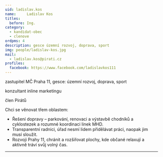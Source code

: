 ```yaml
---
uid: ladislav.kos
name:     Ladislav Kos
titles:
  before: Ing.
category:
  - kandidat-obec
  - clenove
ordpms: 4
description: gesce územní rozvoj, doprava, sport
img: people/ladislav-kos.jpg
mail:
  - ladislav.kos@pirati.cz
profiles:
  facebook: https://www.facebook.com/ladislavkos111
---
```


zastupitel MČ Praha 11, gesce: územní rozvoj, doprava, sport

konzultant inline marketingu

člen Pirátů


Chci se věnovat třem oblastem: 
- Řešení dopravy – parkování, renovaci a výstavbě chodníků a cyklostezek a rozumné koordinaci linek MHD. 
- Transparentní radnici, úřad nesmí lidem přidělávat práci, naopak jim musí sloužit. 
- Rozvoji Prahy 11, chránit a rozšiřovat plochy, kde občané relaxují a aktivně tráví svůj volný čas.


---
